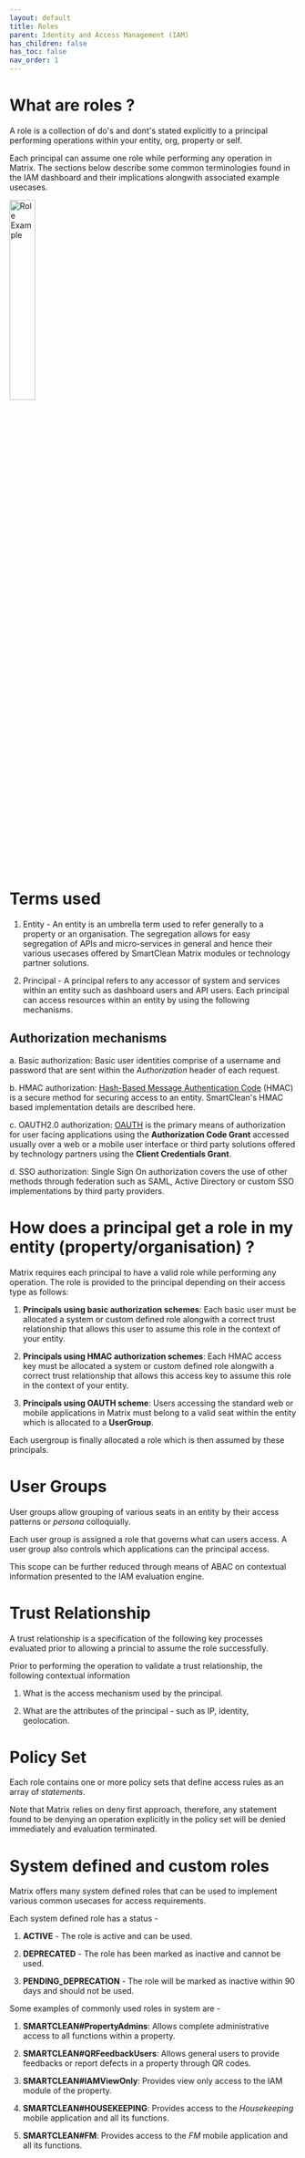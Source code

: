 ```yaml
---
layout: default
title: Roles
parent: Identity and Access Management (IAM)
has_children: false
has_toc: false
nav_order: 1
---
```


# What are roles ?
A role is a collection of do's and dont's stated explicitly to a principal performing operations within your entity, org, property or self.

Each principal can assume one role while performing any operation in Matrix.
The sections below describe some common terminologies found in the IAM dashboard and their implications alongwith associated example usecases.

<img alt="Role Example" src="https://www.smartclean.io/matrix/images/roleExample1.png" style="width: 30%" />

# Terms used
1. Entity - An entity is an umbrella term used to refer generally to a property or an organisation.
The segregation allows for easy segregation of APIs and micro-services in general and hence their various usecases offered by SmartClean Matrix modules or technology partner solutions.

2. Principal - A principal refers to any accessor of system and services within an entity such as dashboard users and API users.
Each principal can access resources within an entity by using the following mechanisms.

## Authorization mechanisms

a. Basic authorization: Basic user identities comprise of a username and password that are sent within the *Authorization* header of each request.

b. HMAC authorization: [Hash-Based Message Authentication Code](https://datatracker.ietf.org/doc/html/rfc2104) (HMAC) is a secure method for securing access to an entity.
SmartClean's HMAC based implementation details are described here.

c. OAUTH2.0 authorization: [OAUTH](https://datatracker.ietf.org/doc/html/rfc6749) is the primary means of authorization for user facing applications using the **Authorization Code Grant** accessed usually over a web or a mobile user interface or third party solutions offered by technology partners using the **Client Credentials Grant**.

d. SSO authorization: Single Sign On authorization covers the use of other methods through federation such as SAML, Active Directory or custom SSO implementations by third party providers.

# How does a principal get a role in my entity (property/organisation) ?
Matrix requires each principal to have a valid role while performing any operation.
The role is provided to the principal depending on their access type as follows:

1. **Principals using basic authorization schemes**: Each basic user must be allocated a system or custom defined role alongwith a correct trust relationship that allows this user to assume this role in the context of your entity.

2. **Principals using HMAC authorization schemes**: Each HMAC access key must be allocated a system or custom defined role alongwith a correct trust relationship that allows this access key to assume this role in the context of your entity.

3. **Principals using OAUTH scheme**: Users accessing the standard web or mobile applications in Matrix must belong to a valid seat within the entity which is allocated to a **UserGroup**.

Each usergroup is finally allocated a role which is then assumed by these principals.

# User Groups
User groups allow grouping of various seats in an entity by their access patterns or *persona* colloquially.

Each user group is assigned a role that governs what can users access. A user group also controls which applications can the principal access.

This scope can be further reduced through means of ABAC on contextual information presented to the IAM evaluation engine.

# Trust Relationship
A trust relationship is a specification of the following key processes evaluated prior to allowing a princial to assume the role successfully.

Prior to performing the operation to validate a trust relationship, the following contextual information

1. What is the access mechanism used by the principal.

2. What are the attributes of the principal - such as IP, identity, geolocation.

# Policy Set
Each role contains one or more policy sets that define access rules as an array of *statements*.

Note that Matrix relies on deny first approach, therefore, any statement found to be denying an operation explicitly in the policy set will be denied immediately and evaluation terminated.

# System defined and custom roles
Matrix offers many system defined roles that can be used to implement various common usecases for access requirements.

Each system defined role has a status -

1. **ACTIVE** - The role is active and can be used.

2. **DEPRECATED** - The role has been marked as inactive and cannot be used.

3. **PENDING_DEPRECATION** - The role will be marked as inactive within 90 days and should not be used.

Some examples of commonly used roles in system are -

1. **SMARTCLEAN#PropertyAdmins**: Allows complete administrative access to all functions within a property.

2. **SMARTCLEAN#QRFeedbackUsers**: Allows general users to provide feedbacks or report defects in a property through QR codes.

3. **SMARTCLEAN#IAMViewOnly**: Provides view only access to the IAM module of the property.

4. **SMARTCLEAN#HOUSEKEEPING**: Provides access to the *Housekeeping* mobile application and all its functions.

5. **SMARTCLEAN#FM**: Provides access to the *FM* mobile application and all its functions.
